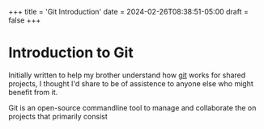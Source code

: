 +++
title = 'Git Introduction'
date = 2024-02-26T08:38:51-05:00
draft = false
+++

# Introduction to Git
Initially written to help my brother understand how [git](https://git-scm.com/)
works for shared projects, I thought I'd share to be of assistence to anyone
else who might benefit from it.

Git is an open-source commandline tool to manage and collaborate the  on projects
that primarily consist 
